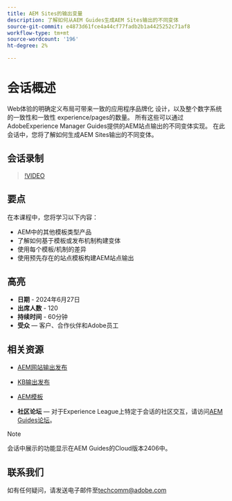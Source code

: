 ```yaml
---
title: AEM Sites的输出变量
description: 了解如何从AEM Guides生成AEM Sites输出的不同变体
source-git-commit: e4873d61fce4a44cf77fadb2b1a4425252c71af8
workflow-type: tm+mt
source-wordcount: '196'
ht-degree: 2%

---
```



# 会话概述

Web体验的明确定义布局可带来一致的应用程序品牌化
设计，以及整个数字系统的一致性和一致性
experience/pages的数量。
所有这些可以通过AdobeExperience Manager Guides提供的AEM站点输出的不同变体实现。
在此会话中，您将了解如何生成AEM Sites输出的不同变体。

## 会话录制

>[!VIDEO](https://video.tv.adobe.com/v/3430649/)

## 要点

在本课程中，您将学习以下内容：

- AEM中的其他模板类型产品
- 了解如何基于模板或发布机制构建变体
- 使用每个模板/机制的差异
- 使用预先存在的站点模板构建AEM站点输出

## 高亮

- **日期** - 2024年6月27日
- **出席人数** - 120
- **持续时间** - 60分钟
- **受众** — 客户、合作伙伴和Adobe员工

## 相关资源


- [AEM网站输出发布](https://experienceleague.adobe.com/en/docs/experience-manager-guides/using/user-guide/output-gen/output-presets-aemg/generate-output-aem-site#:~:text=To%20open%20output%20presets%20for,configurations%2C%20and%20then%20click%20Save.)

- [KB输出发布](https://experienceleague.adobe.com/en/docs/experience-manager-guides/using/user-guide/output-gen/output-presets-aemg/generate-output-knowledge-base)

- [AEM模板](https://experienceleague.adobe.com/zh-hans/docs/experience-manager-65/content/implementing/developing/platform/templates/templates)

- **社区论坛** — 对于Experience League上特定于会话的社区交互，请访问[AEM Guides论坛](https://experienceleaguecommunities.adobe.com/t5/experience-manager-guides/bd-p/xml-documentation-discussions)。

>[!NOTE]
>
> 会话中展示的功能显示在AEM Guides的Cloud版本2406中。

## 联系我们

如有任何疑问，请发送电子邮件至<techcomm@adobe.com>
